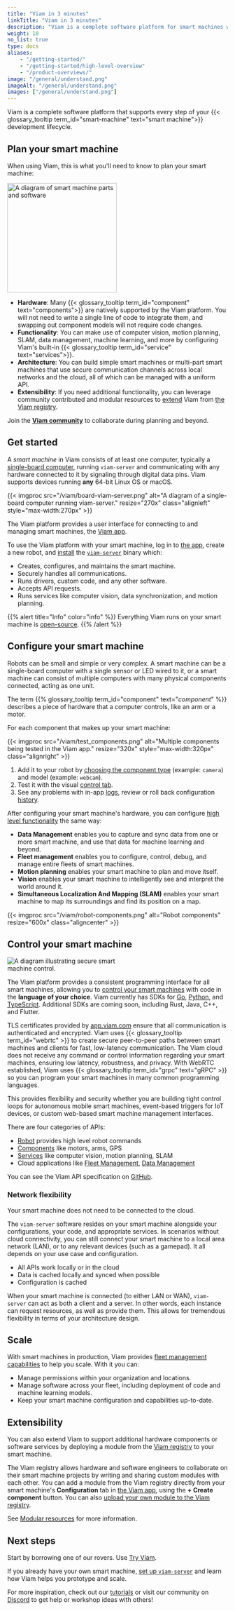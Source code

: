 ```yaml
---
title: "Viam in 3 minutes"
linkTitle: "Viam in 3 minutes"
description: "Viam is a complete software platform for smart machines which provides modular components and services for vision, motion, SLAM, ML, and data management."
weight: 10
no_list: true
type: docs
aliases:
    - "/getting-started/"
    - "/getting-started/high-level-overview"
    - "/product-overviews/"
image: "/general/understand.png"
imageAlt: "/general/understand.png"
images: ["/general/understand.png"]
---
```


Viam is a complete software platform that supports every step of your {{< glossary_tooltip term_id="smart-machine" text="smart machine">}} development lifecycle.
## Plan your smart machine

When using Viam, this is what you'll need to know to plan your smart machine:

<img src="https://assets-global.website-files.com/62fba5686b6d47fe2a1ed2a6/633d91b848050946efcf0690_viam-overview-illustrations-build.svg" alt="A diagram of smart machine parts and software" class="alignright" style="width:250px;"></img>

- **Hardware**:
Many {{< glossary_tooltip term_id="component" text="components">}} are natively supported by the Viam platform.
You will not need to write a single line of code to integrate them, and swapping out component models will not require code changes.
- **Functionality**:
You can make use of computer vision, motion planning, SLAM, data management, machine learning, and more by configuring Viam's built-in {{< glossary_tooltip term_id="service" text="services">}}.
- **Architecture**:
You can build simple smart machines or multi-part smart machines that use secure communication channels across local networks and the cloud, all of which can be managed with a uniform API.
- **Extensibility**: If you need additional functionality, you can leverage community contributed and modular resources to [extend](/extend/) Viam from [the Viam registry](/extend/modular-resources/).

Join the [**Viam community**](https://discord.gg/viam) to collaborate during planning and beyond.

## Get started

A *smart machine* in Viam consists of at least one computer, typically a [single-board computer](/installation/), running `viam-server` and communicating with any hardware connected to it by signaling through digital data pins.
Viam supports devices running **any** 64-bit Linux OS or macOS.

{{< imgproc src="/viam/board-viam-server.png" alt="A diagram of a single-board computer running viam-server." resize="270x" class="alignleft" style="max-width:270px" >}}

The Viam platform provides a user interface for connecting to and managing smart machines, the [Viam app](https://app.viam.com/).

To use the Viam platform with your smart machine, log in to [the app](https://app.viam.com/), create a new robot, and [install](/installation/) the [`viam-server`](https://github.com/viamrobotics/rdk) binary which:

- Creates, configures, and maintains the smart machine.
- Securely handles all communications.
- Runs drivers, custom code, and any other software.
- Accepts API requests.
- Runs services like computer vision, data synchronization, and motion planning.

{{% alert title="Info" color="info" %}}
Everything Viam runs on your smart machine is [open-source](https://github.com/viamrobotics).
{{% /alert %}}

## Configure your smart machine

Robots can be small and simple or very complex.
A smart machine can be a single-board computer with a single sensor or LED wired to it, or a smart machine can consist of multiple computers with many physical components connected, acting as one unit.

The term {{% glossary_tooltip term_id="component" text="*component*" %}} describes a piece of hardware that a computer controls, like an arm or a motor.

For each component that makes up your smart machine:

<p>
{{< imgproc src="/viam/test_components.png" alt="Multiple components being tested in the Viam app." resize="320x" style="max-width:320px" class="alignright" >}}
</p>

1. Add it to your robot by [choosing the component type](/manage/configuration/#components) (example: `camera`) and model (example: `webcam`).
2. Test it with the visual [control tab](/manage/fleet/robots/#control).
3. See any problems with in-app [logs](/manage/fleet/robots/#logs), review or roll back configuration [history](/manage/fleet/robots/#history).

After configuring your smart machine's hardware, you can configure [high level functionality](/services/) the same way:

- **Data Management** enables you to capture and sync data from one or more smart machine, and use that data for machine learning and beyond.
- **Fleet management** enables you to configure, control, debug, and manage entire fleets of smart machines.
- **Motion planning** enables your smart machine to plan and move itself.
- **Vision** enables your smart machine to intelligently see and interpret the world around it.
- **Simultaneous Localization And Mapping (SLAM)** enables your smart machine to map its surroundings and find its position on a map.

<div>
{{< imgproc src="/viam/robot-components.png" alt="Robot components" resize="600x" class="aligncenter" >}}
</div>

## Control your smart machine

<img src="https://assets-global.website-files.com/62fba5686b6d47fe2a1ed2a6/63334e5e19a68d329b1c5b0e_viam-overview-illustrations-manage.svg" alt="A diagram illustrating secure smart machine control." class="alignleft" style="max-width:270px;"></img>

The Viam platform provides a consistent programming interface for all smart machines, allowing you to [control your smart machines](/program/apis/) with code in the **language of your choice**.
Viam currently has SDKs for [Go](https://pkg.go.dev/go.viam.com/rdk), [Python](https://python.viam.dev/), and [TypeScript](https://ts.viam.dev/).
Additional SDKs are coming soon, including Rust, Java, C++, and Flutter.

TLS certificates provided by [app.viam.com](https://app.viam.com) ensure that all communication is authenticated and encrypted.
Viam uses {{< glossary_tooltip term_id="webrtc" >}} to create secure peer-to-peer paths between smart machines and clients for fast, low-latency communication.
The Viam cloud does not receive any command or control information regarding your smart machines, ensuring low latency, robustness, and privacy.
With WebRTC established, Viam uses {{< glossary_tooltip term_id="grpc" text="gRPC" >}} so you can program your smart machines in many common programming languages.

This provides flexibility and security whether you are building tight control loops for autonomous mobile smart machines, event-based triggers for IoT devices, or custom web-based smart machine management interfaces.

There are four categories of APIs:

- [Robot](https://github.com/viamrobotics/api/blob/main/proto/viam/robot/v1/robot.proto) provides high level robot commands
- [Components](/components/) like motors, arms, GPS
- [Services](/services/) like computer vision, motion planning, SLAM
- Cloud applications like [Fleet Management](/manage/fleet/), [Data Management](/manage/data/)

You can see the Viam API specification on [GitHub](https://github.com/viamrobotics/api).

### Network flexibility

Your smart machine does not need to be connected to the cloud.

The `viam-server` software resides on your smart machine alongside your configurations, your code, and appropriate services.
In scenarios without cloud connectivity, you can still connect your smart machine to a local area network (LAN), or to any relevant devices (such as a gamepad).
It all depends on your use case and configuration.

- All APIs work locally or in the cloud
- Data is cached locally and synced when possible
- Configuration is cached

When your smart machine is connected (to either LAN or WAN), `viam-server` can act as both a client and a server.
In other words, each instance can request resources, as well as provide them.
This allows for tremendous flexibility in terms of your architecture design.

## Scale

With smart machines in production, Viam provides [fleet management capabilities](/manage/fleet/) to help you scale.
With it you can:

- Manage permissions within your organization and locations.
- Manage software across your fleet, including deployment of code and machine learning models.
- Keep your smart machine configuration and capabilities up-to-date.

## Extensibility

You can also extend Viam to support additional hardware components or software services by deploying a module from the [Viam registry](https://app.viam.com/registry) to your smart machine.

The Viam registry allows hardware and software engineers to collaborate on their smart machine projects by writing and sharing custom modules with each other.
You can add a module from the Viam registry directly from your smart machine's **Configuration** tab in [the Viam app](https://app.viam.com/), using the **+ Create component** button.
You can also [upload your own module to the Viam registry](/extend/modular-resources/upload/).

See [Modular resources](/extend/modular-resources/) for more information.

## Next steps

Start by borrowing one of our rovers.
Use [Try Viam](/try-viam/).

If you already have your own smart machine, [set up `viam-server`](/installation/) and learn how Viam helps you prototype and scale.

For more inspiration, check out our [tutorials](/tutorials/) or visit our community on [Discord](https://discord.gg/viam) to get help or workshop ideas with others!
